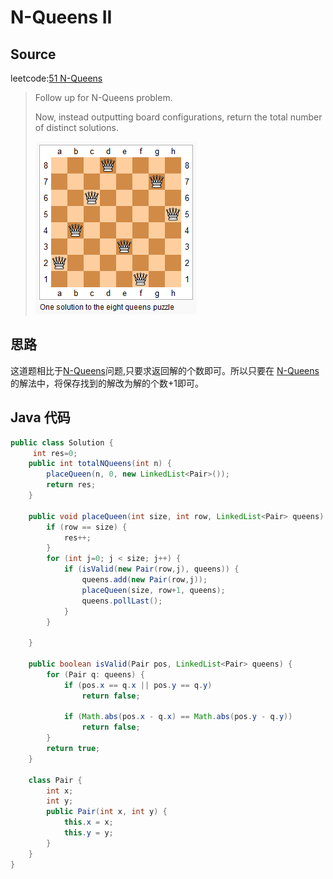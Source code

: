 # N-Queens II 
## Source
leetcode:[51 N-Queens](https://leetcode.com/problems/n-queens-ii/)
> Follow up for N-Queens problem.
> 
> Now, instead outputting board configurations, return the total number of
> distinct solutions.
> 
> ![one solution to 8 queens puzzle](images/nqueens.png)

## 思路
这道题相比于[N-Queens](NQueens.md)问题,只要求返回解的个数即可。所以只要在
[N-Queens](NQueens.md)的解法中，将保存找到的解改为解的个数+1即可。

## Java 代码
``` java
public class Solution {
     int res=0;
    public int totalNQueens(int n) {
        placeQueen(n, 0, new LinkedList<Pair>());
        return res;
    }

    public void placeQueen(int size, int row, LinkedList<Pair> queens) {
        if (row == size) {
            res++;
        }
        for (int j=0; j < size; j++) {
            if (isValid(new Pair(row,j), queens)) {
                queens.add(new Pair(row,j));
                placeQueen(size, row+1, queens);
                queens.pollLast();
            }
        }

    }

    public boolean isValid(Pair pos, LinkedList<Pair> queens) {
        for (Pair q: queens) {
            if (pos.x == q.x || pos.y == q.y)
                return false;

            if (Math.abs(pos.x - q.x) == Math.abs(pos.y - q.y))
                return false;
        }
        return true;
    }

    class Pair {
        int x;
        int y;
        public Pair(int x, int y) {
            this.x = x;
            this.y = y;
        }
    }
}
```
